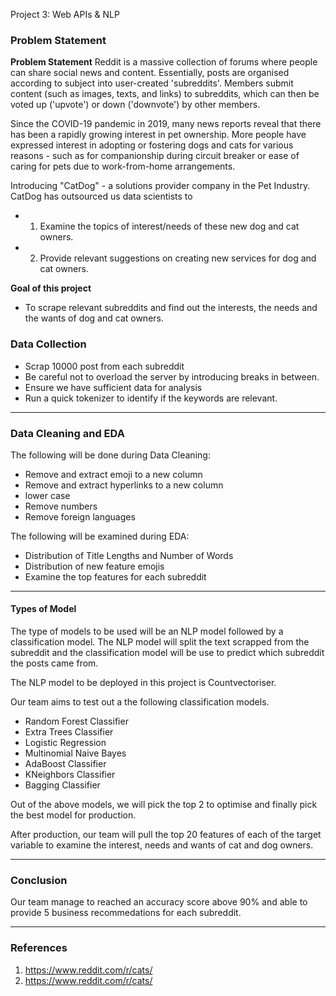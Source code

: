 Project 3: Web APIs & NLP

### Problem Statement

**Problem Statement**
Reddit is a massive collection of forums where people can share social news and content. Essentially, posts are organised according to subject into user-created 'subreddits'. Members submit content (such as images, texts, and links) to subreddits, which can then be voted up ('upvote') or down ('downvote') by other members.

Since the COVID-19 pandemic in 2019, many news reports reveal that there has been a rapidly growing interest in pet ownership.
More people have expressed interest in adopting or fostering dogs and cats for various reasons - such as for companionship during circuit breaker or ease of caring for pets due to work-from-home arrangements.
 
Introducing "CatDog" - a solutions provider company in the Pet Industry. CatDog has outsourced us data scientists to 
* 1. Examine the topics of interest/needs of these new dog and cat owners.
* 2. Provide relevant suggestions on creating new services for dog and cat owners. 

**Goal of this project**
* To scrape relevant subreddits and find out the interests, the needs and the wants of dog and cat owners. 

### Data Collection

- Scrap 10000 post from each subreddit
- Be careful not to overload the server by introducing breaks in between.
- Ensure we have sufficient data for analysis
- Run a quick tokenizer to identify if the keywords are relevant.

---

### Data Cleaning and EDA

The following will be done during Data Cleaning:
- Remove and extract emoji to a new column
- Remove and extract hyperlinks to a new column
- lower case
- Remove numbers
- Remove foreign languages

The following will be examined during EDA:
- Distribution of Title Lengths and Number of Words
- Distribution of new feature emojis
- Examine the top features for each subreddit

---

#### Types of Model

The type of models to be used will be an NLP model followed by a classification model. The NLP model will split the text scrapped from the subreddit and the classification model will be use to predict which subreddit the posts came from.

The NLP model to be deployed in this project is Countvectoriser.

Our team aims to test out a the following classification models.
* Random Forest Classifier
* Extra Trees Classifier
* Logistic Regression
* Multinomial Naive Bayes
* AdaBoost Classifier
* KNeighbors Classifier
* Bagging Classifier

Out of the above models, we will pick the top 2 to optimise and finally pick the best model for production. 

After production, our team will pull the top 20 features of each of the target variable to examine the interest, needs and wants of cat and dog owners.

---

### Conclusion

Our team manage to reached an accuracy score above 90% and able to provide 5 business recommedations for each subreddit.

---

### References

1. https://www.reddit.com/r/cats/
2. https://www.reddit.com/r/cats/
